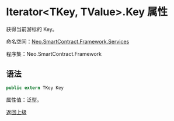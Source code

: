 # Iterator\<TKey, TValue>.Key 属性

获得当前游标的 Key。

命名空间：[Neo.SmartContract.Framework.Services](../../services.md)

程序集：Neo.SmartContract.Framework

## 语法

```c#
public extern TKey Key
```

属性值：泛型。



[返回上级](../Iterator.md)
